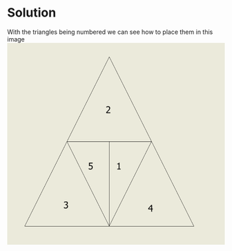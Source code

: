 # Solution
With the triangles being numbered we can see how to place them in this image
![alt text](images/image-2.png)
